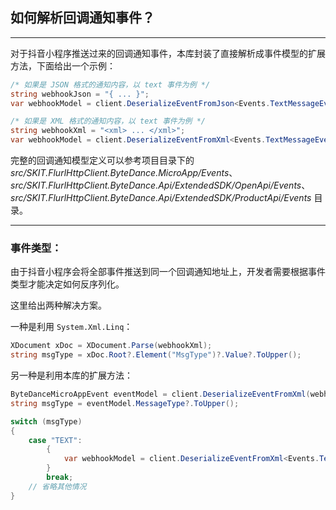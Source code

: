 ﻿## 如何解析回调通知事件？

---

对于抖音小程序推送过来的回调通知事件，本库封装了直接解析成事件模型的扩展方法，下面给出一个示例：

```csharp
/* 如果是 JSON 格式的通知内容，以 text 事件为例 */
string webhookJson = "{ ... }";
var webhookModel = client.DeserializeEventFromJson<Events.TextMessageEvent>(webhookJson);

/* 如果是 XML 格式的通知内容，以 text 事件为例 */
string webhookXml = "<xml> ... </xml>";
var webhookModel = client.DeserializeEventFromXml<Events.TextMessageEvent>(webhookXml);
```

完整的回调通知模型定义可以参考项目目录下的 _src/SKIT.FlurlHttpClient.ByteDance.MicroApp/Events_、_src/SKIT.FlurlHttpClient.ByteDance.Api/ExtendedSDK/OpenApi/Events_、_src/SKIT.FlurlHttpClient.ByteDance.Api/ExtendedSDK/ProductApi/Events_ 目录。

---

### 事件类型：

由于抖音小程序会将全部事件推送到同一个回调通知地址上，开发者需要根据事件类型才能决定如何反序列化。

这里给出两种解决方案。

一种是利用 `System.Xml.Linq`：

```csharp
XDocument xDoc = XDocument.Parse(webhookXml);
string msgType = xDoc.Root?.Element("MsgType")?.Value?.ToUpper();
```

另一种是利用本库的扩展方法：

```csharp
ByteDanceMicroAppEvent eventModel = client.DeserializeEventFromXml(webhookXml);
string msgType = eventModel.MessageType?.ToUpper();

switch (msgType)
{
    case "TEXT":
        {
            var webhookModel = client.DeserializeEventFromXml<Events.TextMessageEvent>(webhookXml);
        }
        break;
    // 省略其他情况
}
```
